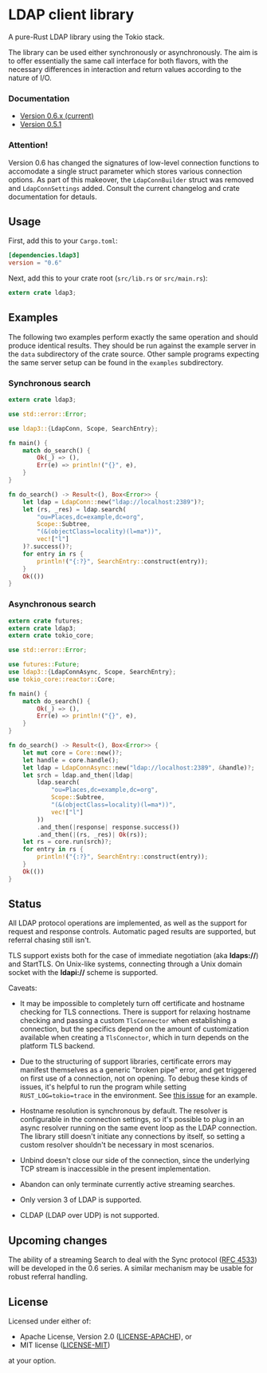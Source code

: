 # LDAP client library

A pure-Rust LDAP library using the Tokio stack.

The library can be used either synchronously or asynchronously. The aim is to
offer essentially the same call interface for both flavors, with the necessary
differences in interaction and return values according to the nature of I/O.

### Documentation

- [Version 0.6.x (current)](https://docs.rs/ldap3/)
- [Version 0.5.1](https://docs.rs/ldap3/0.5.1/ldap3/)

### Attention!

Version 0.6 has changed the signatures of low-level connection functions to
accomodate a single struct parameter which stores various connection options.
As part of this makeover, the `LdapConnBuilder` struct was removed and
`LdapConnSettings` added. Consult the current changelog and crate documentation
for detauls.

## Usage

First, add this to your `Cargo.toml`:

```toml
[dependencies.ldap3]
version = "0.6"
```

Next, add this to your crate root (`src/lib.rs` or `src/main.rs`):

```rust
extern crate ldap3;
```

## Examples

The following two examples perform exactly the same operation and should produce identical
results. They should be run against the example server in the `data` subdirectory of the crate source.
Other sample programs expecting the same server setup can be found in the `examples` subdirectory.

### Synchronous search

```rust
extern crate ldap3;

use std::error::Error;

use ldap3::{LdapConn, Scope, SearchEntry};

fn main() {
    match do_search() {
        Ok(_) => (),
        Err(e) => println!("{}", e),
    }
}

fn do_search() -> Result<(), Box<Error>> {
    let ldap = LdapConn::new("ldap://localhost:2389")?;
    let (rs, _res) = ldap.search(
        "ou=Places,dc=example,dc=org",
        Scope::Subtree,
        "(&(objectClass=locality)(l=ma*))",
        vec!["l"]
    )?.success()?;
    for entry in rs {
        println!("{:?}", SearchEntry::construct(entry));
    }
    Ok(())
}
```

### Asynchronous search

```rust
extern crate futures;
extern crate ldap3;
extern crate tokio_core;

use std::error::Error;

use futures::Future;
use ldap3::{LdapConnAsync, Scope, SearchEntry};
use tokio_core::reactor::Core;

fn main() {
    match do_search() {
        Ok(_) => (),
        Err(e) => println!("{}", e),
    }
}

fn do_search() -> Result<(), Box<Error>> {
    let mut core = Core::new()?;
    let handle = core.handle();
    let ldap = LdapConnAsync::new("ldap://localhost:2389", &handle)?;
    let srch = ldap.and_then(|ldap|
        ldap.search(
            "ou=Places,dc=example,dc=org",
            Scope::Subtree,
            "(&(objectClass=locality)(l=ma*))",
            vec!["l"]
        ))
        .and_then(|response| response.success())
        .and_then(|(rs, _res)| Ok(rs));
    let rs = core.run(srch)?;
    for entry in rs {
        println!("{:?}", SearchEntry::construct(entry));
    }
    Ok(())
}
```

## Status

All LDAP protocol operations are implemented, as well as the support for request
and response controls. Automatic paged results are supported, but referral chasing
still isn't.

TLS support exists both for the case of immediate negotiation (aka __ldaps://__)
and StartTLS. On Unix-like systems, connecting through a Unix domain socket with the
__ldapi://__ scheme is supported.

Caveats:

* It may be impossible to completely turn off certificate and hostname checking
  for TLS connections. There is support for relaxing hostname checking and passing
  a custom `TlsConnector` when establishing a connection, but the specifics depend
  on the amount of customization available when creating a `TlsConnector`, which
  in turn depends on the platform TLS backend.

* Due to the structuring of support libraries, certificate errors may manifest
  themselves as a generic "broken pipe" error, and get triggered on first use of
  a connection, not on opening. To debug these kinds of issues, it's helpful
  to run the program while setting `RUST_LOG=tokio=trace` in the environment.
  See [this issue](https://github.com/inejge/ldap3/issues/14#issuecomment-323356983)
  for an example.

* Hostname resolution is synchronous by default. The resolver is configurable
  in the connection settings, so it's possible to plug in an async resolver
  running on the same event loop as the LDAP connection. The library still
  doesn't initiate any connections by itself, so setting a custom resolver
  shouldn't be necessary in most scenarios.

* Unbind doesn't close our side of the connection, since the underlying
  TCP stream is inaccessible in the present implementation.

* Abandon can only terminate currently active streaming searches.

* Only version 3 of LDAP is supported.

* CLDAP (LDAP over UDP) is not supported.

## Upcoming changes

The ability of a streaming Search to deal with the Sync protocol
([RFC 4533](https://tools.ietf.org/html/rfc4533)) will be developed in the 0.6
series. A similar mechanism may be usable for robust referral handling.

## License

Licensed under either of:

 * Apache License, Version 2.0 ([LICENSE-APACHE](LICENSE-APACHE)), or
 * MIT license ([LICENSE-MIT](LICENSE-MIT))

at your option.
